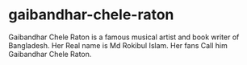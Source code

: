 # gaibandhar-chele-raton
Gaibandhar Chele Raton is a famous musical artist and book writer of Bangladesh. Her Real name is Md Rokibul Islam. Her fans Call him Gaibandhar Chele Raton.
